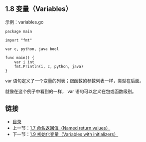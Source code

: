 ## 1.8 变量（Variables）

示例：variables.go

	package main

	import "fmt"

	var c, python, java bool

	func main() {
		var i int
		fmt.Println(i, c, python, java)
	}

var 语句定义了一个变量的列表；跟函数的参数列表一样，类型在后面。

就像在这个例子中看到的一样， var 语句可以定义在包或函数级别。

## 链接
* [目录](https://github.com/gnefiy/go-tour-zh/blob/master/README.md)
* 上一节：[1.7 命名返回值（Named return values）](https://github.com/gnefiy/go-tour-zh/blob/master/tour/basics/01.07.md)
* 下一节：[1.9 初始化变量（Variables with initializers）](https://github.com/gnefiy/go-tour-zh/blob/master/tour/basics/01.09.md)

